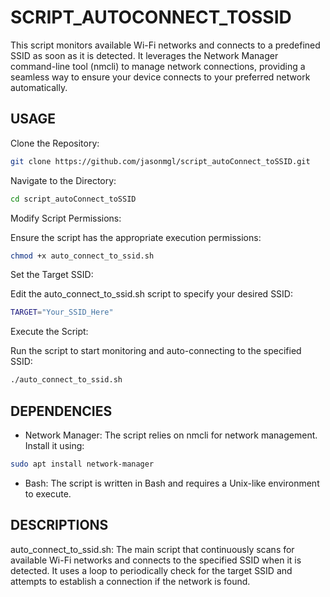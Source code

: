 # SCRIPT_AUTOCONNECT_TOSSID
This script monitors available Wi-Fi networks and connects to a predefined SSID as soon as it is detected. It leverages the Network Manager command-line tool (nmcli) to manage network connections, providing a seamless way to ensure your device connects to your preferred network automatically.

## USAGE
Clone the Repository:

```bash
git clone https://github.com/jasonmgl/script_autoConnect_toSSID.git
```
Navigate to the Directory:

```bash
cd script_autoConnect_toSSID
```
Modify Script Permissions:

Ensure the script has the appropriate execution permissions:

```bash
chmod +x auto_connect_to_ssid.sh
```
Set the Target SSID:

Edit the auto_connect_to_ssid.sh script to specify your desired SSID:

```bash
TARGET="Your_SSID_Here"
```
Execute the Script:

Run the script to start monitoring and auto-connecting to the specified SSID:

```bash
./auto_connect_to_ssid.sh
```
## DEPENDENCIES
- Network Manager: The script relies on nmcli for network management. Install it using:

```bash
sudo apt install network-manager
```
- Bash: The script is written in Bash and requires a Unix-like environment to execute.

## DESCRIPTIONS
auto_connect_to_ssid.sh: The main script that continuously scans for available Wi-Fi networks and connects to the specified SSID when it is detected. It uses a loop to periodically check for the target SSID and attempts to establish a connection if the network is found.
